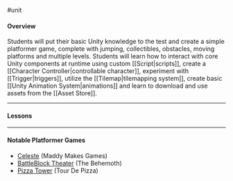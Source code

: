 #unit

#### Overview

Students will put their basic Unity knowledge to the test and create a simple platformer game, complete with jumping, collectibles, obstacles, moving platforms and multiple levels. Students will learn how to interact with core Unity components at runtime using custom [[Script|scripts]], create a [[Character Controller|controllable character]], experiment with [[Trigger|triggers]], utilize the [[Tilemap|tilemapping system]], create basic [[Unity Animation System|animations]] and learn to download and use assets from the [[Asset Store]].

---
#### Lessons


----
#### Notable Platformer Games

- [Celeste](https://store.steampowered.com/app/504230/Celeste/) (Maddy Makes Games)
- [BattleBlock Theater](https://store.steampowered.com/app/238460/BattleBlock_Theater/) (The Behemoth)
- [Pizza Tower](https://store.steampowered.com/app/2231450/Pizza_Tower/) (Tour De Pizza)